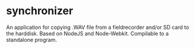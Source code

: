 # synchronizer
An application for copying .WAV file from a fieldrecorder and/or SD card to the harddisk. Based on NodeJS and Node-Webkit. Compilable to a standalone program.
